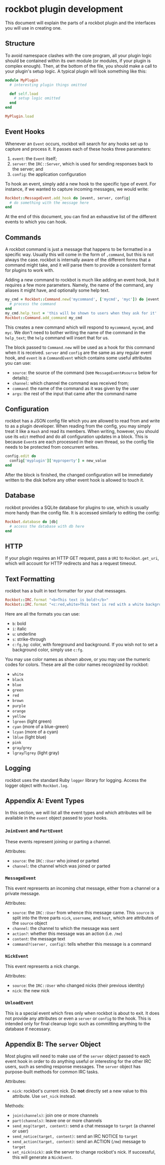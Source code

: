 rockbot plugin development
==========================

This document will explain the parts of a rockbot plugin and the interfaces you
will use in creating one.

Structure
---------

To avoid namespace clashes with the core program, all your plugin logic should
be contained within its own module (or modules, if your plugin is complex
enough). Then, at the bottom of the file, you should make a call to your
plugin's setup logic. A typical plugin will look something like this:

``` ruby
module MyPlugin
  # interesting plugin things omitted

  def self.load
    # setup logic omitted
  end
end

MyPlugin.load
```

Event Hooks
-----------

Whenever an `Event` occurs, rockbot will search for any hooks set up to capture
and process it. It passes each of these hooks three parameters:

1. `event`: the `Event` itself;
2. `server`: the `IRC::Server`, which is used for sending responses back to
   the server; and
3. `config`: the application configuration

To hook an event, simply add a new hook to the specific type of event. For
instance, if we wanted to capture incoming messages, we would write:

``` ruby
Rockbot::MessageEvent.add_hook do |event, server, config|
  # do something with the message here
end
```

At the end of this document, you can find an exhaustive list of the different
events to which you can hook.

Commands
--------

A rockbot command is just a message that happens to be formatted in a specific
way. Usually this will come in the form of `,command`, but this is not always
the case. rockbot is internally aware of the different forms that a command
might take, and it will parse them to provide a consistent format for plugins
to work with.

Adding a new command to rockbot is much like adding an event hook, but it
requires a few more parameters. Namely, the name of the command, any aliases it
might have, and optionally some help text.

``` ruby
my_cmd = Rockbot::Command.new('mycommand', ['mycmd', 'myc']) do |event, server, config|
  # process the command
end
my_cmd.help_text = 'this will be shown to users when they ask for it'
Rockbot::Command.add_command my_cmd
```

This creates a new command which will respond to `mycommand`, `mycmd`, and
`myc`. We don't need to bother writing the name of the command in the
`help_text`; the `help` command will insert that for us.

The block passed to `Command.new` will be used as a hook for this command when
it is received. `server` and `config` are the same as any regular event hook,
and `event` is a `CommandEvent` which contains some useful attributes you can
use:

- `source`: the source of the command (see `MessageEvent#source` below for
  details);
- `channel`: which channel the command was received from;
- `command`: the name of the command as it was given by the user
- `args`: the rest of the input that came after the command name

Configuration
-------------

rockbot has a JSON config file which you are allowed to read from and write to
as a plugin developer. When reading from the config, you may simply treat it
like a `Hash` and read its members. When writing, however, you should use its
`edit` method and do all configuration updates in a block. This is because
`Event`s are each processed in their own thread, so the config file needs to be
protected from concurrent writes.

``` ruby
config.edit do
  config['myplugin']['myproperty'] = new_value
end
```

After the block is finished, the changed configuration will be immediately
written to the disk before any other event hook is allowed to touch it.

Database
--------

rockbot provides a SQLite database for plugins to use, which is usually more
handy than the config file. It is accessed similarly to editing the config:

``` ruby
Rockbot.database do |db|
  # access the database with db here
end
```

HTTP
----

If your plugin requires an HTTP GET request, pass a `URI` to `Rockbot.get_uri`,
which will account for HTTP redirects and has a request timeout.

Text Formatting
---------------

rockbot has a built in text formatter for your chat messages.

``` ruby
Rockbot::IRC.format "<b>This text is bold!</b>"
Rockbot::IRC.format "<c:red,white>This text is red with a white background!</c>"
```

Here are all the formats you can use:

- `b`: bold
- `i`: italic
- `u`: underline
- `s`: strike-through
- `c:fg,bg`: color, with foreground and background. If you wish not to set a
  background color, simply use `c:fg`.

You may use color names as shown above, or you may use the numeric codes for
colors. These are all the color names recognized by rockbot:

- `white`
- `black`
- `blue`
- `green`
- `red`
- `brown`
- `purple`
- `orange`
- `yellow`
- `lgreen` (light green)
- `cyan` (more of a blue-green)
- `lcyan` (more of a cyan)
- `lblue` (light blue)
- `pink`
- `gray`/`grey`
- `lgray`/`lgrey` (light gray)

Logging
-------

rockbot uses the standard Ruby `logger` library for logging. Access the logger
object with `Rockbot.log`.

Appendix A: Event Types
-----------------------

In this section, we will list all the event types and which attributes will be
available in the `event` object passed to your hooks.

### `JoinEvent` and `PartEvent`

These events represent joining or parting a channel.

Attributes:

- `source`: the `IRC::User` who joined or parted
- `channel`: the channel which was joined or parted

### `MessageEvent`

This event represents an incoming chat message, either from a channel or a
private message.

Attributes:

- `source`: the `IRC::User` from whence this message came. This `source` is
  split into the three parts `nick`, `username`, and `host`, which are
  attributes of the `source` object
- `channel`: the channel to which the message was sent
- `action?`: whether this message was an action (i.e. `/me`)
- `content`: the message text
- `command?(server, config)`: tells whether this message is a command

### `NickEvent`

This event represents a nick change.

Attributes:

- `source`: the `IRC::User` who changed nicks (their previous identity)
- `nick`: the new nick

### `UnloadEvent`

This is a special event which fires only when rockbot is about to exit. It does
not provide any attributes or even a `server` or `config` to the hook. This is
intended only for final cleanup logic such as committing anything to the
database if necessary.

Appendix B: The `server` Object
-------------------------------

Most plugins will need to make use of the `server` object passed to each event
hook in order to do anything useful or interesting for the other IRC users,
such as sending response messages. The `server` object has purpose-built
methods for common IRC tasks.

Attributes:

- `nick`: rockbot's current nick. Do **not** directly set a new value to this
  attribute. Use `set_nick` instead.

Methods:

- `join(channels)`: join one or more channels
- `part(channels)`: leave one or more channels
- `send_msg(target, content)`: send a chat message to `target` (a channel or
  user)
- `send_notice(target, content)`: send an IRC NOTICE to `target`
- `send_action(target, content)`: send an ACTION (`/me`) message to `target`
- `set_nick(nick)`: ask the server to change rockbot's nick. If successful,
  this will generate a `NickEvent`.
